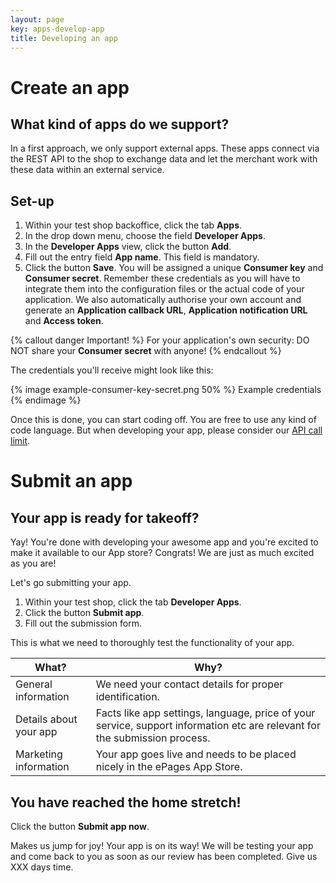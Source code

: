 ```yaml
---
layout: page
key: apps-develop-app
title: Developing an app
---
```


# Create an app

## What kind of apps do we support?
In a first approach, we only support external apps. These apps connect via the REST API to the shop to exchange data and let the merchant work with these data within an external service.

## Set-up

1. Within your test shop backoffice, click the tab **Apps**.
2. In the drop down menu, choose the field **Developer Apps**.
3. In the **Developer Apps** view, click the button **Add**.
3. Fill out the entry field **App name**. This field is mandatory.
4. Click the button **Save**. You will be assigned a unique **Consumer key** and **Consumer secret**. Remember these credentials as you will have to integrate them into the configuration files or the actual code of your application. We also automatically authorise your own account and generate an **Application callback URL**, **Application notification URL** and **Access token**.

{% callout danger Important! %}
For your application's own security: DO NOT share your **Consumer secret** with anyone!
{% endcallout %}

The credentials you'll receive might look like this:

{% image example-consumer-key-secret.png 50% %}
Example credentials
{% endimage %}

Once this is done, you can start coding off. You are free to use any kind of code language.
But when developing your app, please consider our [API call limit](page:apps-using-the-api#api-call-limit).

# Submit an app

## Your app is ready for takeoff?

Yay! You're done with developing your awesome app and you're excited to make it available to our App store? Congrats! We are just as much excited as you are!

Let's go submitting your app.

1. Within your test shop, click the tab **Developer Apps**.
2. Click the button **Submit app**.
3. Fill out the submission form.

This is what we need to thoroughly test the functionality of your app.

| What?              | Why?                                                                                                    |
|--------------------|---------------------------------------------------------------------------------------------------------|
| General information      | We need your contact details for proper identification.                                           |
| Details about your app   | Facts like app settings, language, price of your service, support information etc are relevant for the submission process.|
| Marketing information    | Your app goes live and needs to be placed nicely in the ePages App Store. |

## You have reached the home stretch!

Click the button **Submit app now**.

Makes us jump for joy! Your app is on its way! We will be testing your app and come back to you as soon as our review has been completed. Give us XXX days time.
